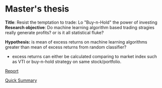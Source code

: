 # Master's thesis

**Title**: Resist the temptation to trade: Lo "Buy-n-Hold" the power of investing
**Research objective**: Do machine learning algorithm based trading stragies really generate profits? or is it all statistical fluke?

**Hypothesis:** is mean of excess returns on machine learning algorithms greater than mean of excess returns from random classifier? 

* excess returns can either be calculated comparing to market index such as VTI or buy-n-hold strategy on same stock/portfolio.

[Report](thesis.pdf)

[Quick Summary](presentation.pdf)
